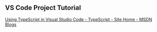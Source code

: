 VS Code Project Tutorial
--------------------------

[Using TypeScript in Visual Studio Code - TypeScript - Site Home - MSDN Blogs](http://blogs.msdn.com/b/typescript/archive/2015/04/30/using-typescript-in-visual-studio-code.aspx)
